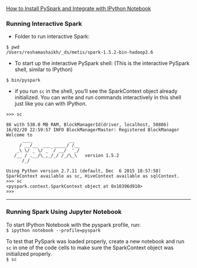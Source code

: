 


[How to Install PySpark and Integrate with IPython Notebook](https://www.dataquest.io/blog/installing-pyspark/)  

### Running Interactive Spark

* Folder to run interactive Spark:    
```
$ pwd
/Users/reshamashaikh/_ds/metis/spark-1.5.2-bin-hadoop2.6
```

* To start up the interactive PySpark shell:  (This is the interactive PySpark shell, similar to IPython)    
```
$ bin/pyspark
```

* if you run `sc` in the shell, you’ll see the SparkContext object already initialized. You can write and run commands interactively in this shell just like you can with IPython.  
```
>>> sc
```  

```
86 with 530.0 MB RAM, BlockManagerId(driver, localhost, 50886)
16/02/20 22:59:57 INFO BlockManagerMaster: Registered BlockManager
Welcome to
      ____              __
     / __/__  ___ _____/ /__
    _\ \/ _ \/ _ `/ __/  '_/
   /__ / .__/\_,_/_/ /_/\_\   version 1.5.2
      /_/

Using Python version 2.7.11 (default, Dec  6 2015 18:57:58)
SparkContext available as sc, HiveContext available as sqlContext.
>>> sc
<pyspark.context.SparkContext object at 0x10396d910>
>>> 
```

---

### Running Spark Using Jupyter Notebook

To start IPython Notebook with the pyspark profile, run:  
`$ ipython notebook --profile=pyspark`  

To test that PySpark was loaded properly, create a new notebook and run `sc` in one of the code cells to make sure the SparkContext object was initialized properly.  
`$ sc `





